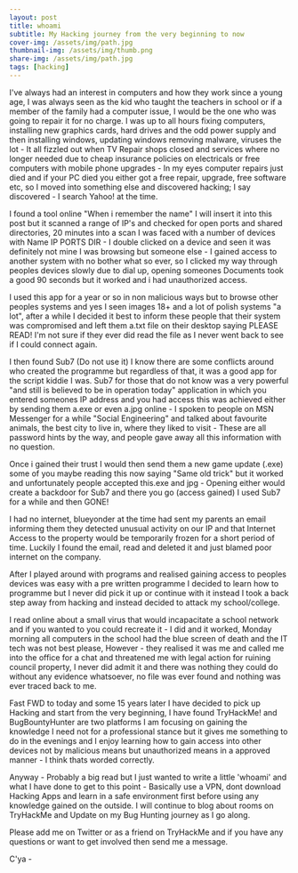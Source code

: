 ```yaml
---
layout: post
title: whoami  
subtitle: My Hacking journey from the very beginning to now
cover-img: /assets/img/path.jpg
thumbnail-img: /assets/img/thumb.png
share-img: /assets/img/path.jpg
tags: [hacking]
---
```


I've always had an interest in computers and how they work since a young age, I was always seen as the kid who taught the teachers in school or if a member of the family had a computer issue, I would be the one who was going to repair it for no charge. I was up to all hours fixing computers, installing new graphics cards, hard drives and the odd power supply and then installing windows, updating windows removing malware, viruses the lot - It all fizzled out when TV Repair shops closed and services where no longer needed due to cheap insurance policies on electricals or free computers with mobile phone upgrades - In my eyes computer repairs just died and if your PC died you either got a free repair, upgrade, free software etc, so I moved into something else and discovered hacking; I say discovered - I search Yahoo! at the time.

I found a tool online "When i remember the name" I will insert it into this post but it scanned a range of IP's and checked for open ports and shared directories, 20 minutes into a scan I was faced with a number of devices with Name IP PORTS DIR - I double clicked on a device and seen it was definitely not mine I was browsing but someone else - I gained access to another system with no bother what so ever, so I clicked my way through peoples devices slowly due to dial up, opening someones Documents took a good 90 seconds but it worked and i had unauthorized access. 

I used this app for a year or so in non malicious ways but to browse other peoples systems and yes I seen images 18+ and a lot of polish systems "a lot", after a while I decided it best to inform these people that their system was compromised and left them a.txt file on their desktop saying PLEASE READ! I'm not sure if they ever did read the file as I never went back to see if I could connect again. 

I then found Sub7 (Do not use it) I know there are some conflicts around who created the programme but regardless of that, it was a good app for the script kiddie I was. Sub7 for those that do not know was a very powerful "and still is believed to be in operation today" application in which you entered someones IP address and you had access this was achieved either by sending them a.exe or even a.jpg online - I spoken to people on MSN Messenger for a while "Social Engineering" and talked about favourite animals, the best city to live in, where they liked to visit - These are all password hints by the way, and people gave away all this information with no question. 

Once i gained their trust I would then send them a new game update (.exe) some of you maybe reading this now saying "Same old trick" but it worked and unfortunately people accepted this.exe and jpg - Opening either would create a backdoor for Sub7 and there you go (access gained) I used Sub7 for a while and then GONE! 

I had no internet, blueyonder at the time had sent my parents an email informing them they detected unusual activity on our IP and that Internet Access to the property would be temporarily frozen for a short period of time. Luckily I found the email, read and deleted it and just blamed poor internet on the company. 

After I played around with programs and realised gaining access to peoples devices was easy with a pre written programme I decided to learn how to programme but I never did pick it up or continue with it instead I took a back step away from hacking and instead decided to attack my school/college. 

I read online about a small virus that would incapacitate a school network and if you wanted to you could recreate it - I did and it worked, Monday morning all computers in the school had the blue screen of death and the IT tech was not best please, However - they realised it was me and called me into the office for a chat and threatened me with legal action for ruining council property, I never did admit it and there was nothing they could do without any evidence whatsoever, no file was ever found and nothing was ever traced back to me.

Fast FWD to today and some 15 years later I have decided to pick up Hacking and start from the very beginning, I have found TryHackMe! and BugBountyHunter are two platforms I am focusing on gaining the knowledge I need not for a professional stance but it gives me something to do in the evenings and I enjoy learning how to gain access into other devices not by malicious means but unauthorized means in a approved manner - I think thats worded correctly. 

Anyway - Probably a big read but I just wanted to write a little 'whoami' and what I have done to get to this point - Basically use a VPN, dont download Hacking Apps and learn in a safe environment first before using any knowledge gained on the outside. I will continue to blog about rooms on TryHackMe and Update on my Bug Hunting journey as I go along. 

Please add me on Twitter or as a friend on TryHackMe and if you have any questions or want to get involved then send me a message. 

C'ya -
